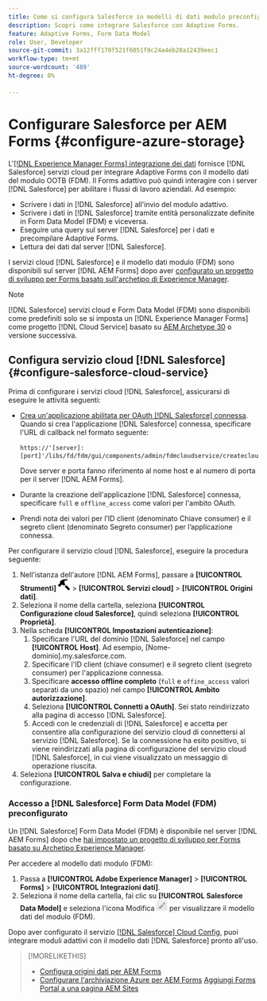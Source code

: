 ```yaml
---
title: Come si configura Salesforce in modelli di dati modulo preconfigurati per Forms adattivo?
description: Scopri come integrare Salesforce con Adaptive Forms.
feature: Adaptive Forms, Form Data Model
role: User, Developer
source-git-commit: 3a12fff170f521f6051f0c24a4eb28a12439eec1
workflow-type: tm+mt
source-wordcount: '489'
ht-degree: 0%

---
```



# Configurare Salesforce per AEM Forms {#configure-azure-storage}

L&#39;[[!DNL Experience Manager Forms] integrazione dei dati](data-integration.md) fornisce [!DNL Salesforce] servizi cloud per integrare Adaptive Forms con il modello dati del modulo OOTB (FDM). Il Forms adattivo può quindi interagire con i server [!DNL Salesforce] per abilitare i flussi di lavoro aziendali. Ad esempio:

* Scrivere i dati in [!DNL Salesforce] all&#39;invio del modulo adattivo.
* Scrivere i dati in [!DNL Salesforce] tramite entità personalizzate definite in Form Data Model (FDM) e viceversa.
* Eseguire una query sul server [!DNL Salesforce] per i dati e precompilare Adaptive Forms.
* Lettura dei dati dal server [!DNL Salesforce].

I servizi cloud [!DNL Salesforce] e il modello dati modulo (FDM) sono disponibili sul server [!DNL AEM Forms] dopo aver [configurato un progetto di sviluppo per Forms basato sull&#39;archetipo di Experience Manager](setup-local-development-environment.md#forms-cloud-service-local-development-environment).

>[!NOTE]
>
>[!DNL Salesforce] servizi cloud e Form Data Model (FDM) sono disponibili come predefiniti solo se si imposta un [!DNL Experience Manager Forms] come progetto [!DNL Cloud Service] basato su [AEM Archetype 30](https://github.com/adobe/aem-project-archetype/releases/tag/aem-project-archetype-30) o versione successiva.

## Configura servizio cloud [!DNL Salesforce] {#configure-salesforce-cloud-service}

Prima di configurare i servizi cloud [!DNL Salesforce], assicurarsi di eseguire le attività seguenti:

* [Crea un&#39;applicazione abilitata per OAuth [!DNL Salesforce] connessa](https://help.salesforce.com/s/articleView?id=sf.connected_app_create_api_integration.htm&amp;type=5). Quando si crea l&#39;applicazione [!DNL Salesforce] connessa, specificare l&#39;URL di callback nel formato seguente:

  ```
  https://'[server]:[port]'/libs/fd/fdm/gui/components/admin/fdmcloudservice/createcloudconfigwizard/cloudservices.html
  ```

  Dove server e porta fanno riferimento al nome host e al numero di porta per il server [!DNL AEM Forms].

* Durante la creazione dell&#39;applicazione [!DNL Salesforce] connessa, specificare `full` e `offline_access` come valori per l&#39;ambito OAuth.

* Prendi nota dei valori per l’ID client (denominato Chiave consumer) e il segreto client (denominato Segreto consumer) per l’applicazione connessa.

Per configurare il servizio cloud [!DNL Salesforce], eseguire la procedura seguente:

1. Nell&#39;istanza dell&#39;autore [!DNL AEM Forms], passare a **[!UICONTROL Strumenti]** ![martello](assets/hammer.png) > **[!UICONTROL Servizi cloud]** > **[!UICONTROL Origini dati]**.
2. Seleziona il nome della cartella, seleziona **[!UICONTROL Configurazione cloud Salesforce]**, quindi seleziona **[!UICONTROL Proprietà]**.
3. Nella scheda **[!UICONTROL Impostazioni autenticazione]**:
   1. Specificare l&#39;URL del dominio [!DNL Salesforce] nel campo **[!UICONTROL Host]**. Ad esempio, [Nome-dominio].my.salesforce.com.
   2. Specificare l&#39;ID client (chiave consumer) e il segreto client (segreto consumer) per l&#39;applicazione connessa.
   3. Specificare **accesso offline completo** (`full` e `offine_access` valori separati da uno spazio) nel campo **[!UICONTROL Ambito autorizzazione]**.
   4. Seleziona **[!UICONTROL Connetti a OAuth]**. Sei stato reindirizzato alla pagina di accesso [!DNL Salesforce].
   5. Accedi con le credenziali di [!DNL Salesforce] e accetta per consentire alla configurazione del servizio cloud di connettersi al servizio [!DNL Salesforce]. Se la connessione ha esito positivo, si viene reindirizzati alla pagina di configurazione del servizio cloud [!DNL Salesforce], in cui viene visualizzato un messaggio di operazione riuscita.
4. Seleziona **[!UICONTROL Salva e chiudi]** per completare la configurazione.

### Accesso a [!DNL Salesforce] Form Data Model (FDM) preconfigurato

Un [!DNL Salesforce] Form Data Model (FDM) è disponibile nel server [!DNL AEM Forms] dopo che [hai impostato un progetto di sviluppo per Forms basato su Archetipo Experience Manager](setup-local-development-environment.md#forms-cloud-service-local-development-environment).

Per accedere al modello dati modulo (FDM):
1. Passa a **[!UICONTROL Adobe Experience Manager]** > **[!UICONTROL Forms]** > **[!UICONTROL Integrazioni dati]**.
1. Seleziona il nome della cartella, fai clic su **[!UICONTROL Salesforce Data Model]** e seleziona l&#39;icona Modifica ![Modifica](assets/edit.png) per visualizzare il modello dati del modulo (FDM).

Dopo aver configurato il servizio [[!DNL Salesforce] Cloud Config](#configure-salesforce-cloud-service), puoi integrare moduli adattivi con il modello dati [!DNL Salesforce] pronto all&#39;uso.

>[!MORELIKETHIS]
>
>* [Configura origini dati per AEM Forms](/help/forms/configure-data-sources.md)
>* [Configurare l&#39;archiviazione Azure per AEM Forms](/help/forms/configure-azure-storage.md)
>  [Aggiungi Forms Portal a una pagina AEM Sites](/help/forms/configure-forms-portal.md)
